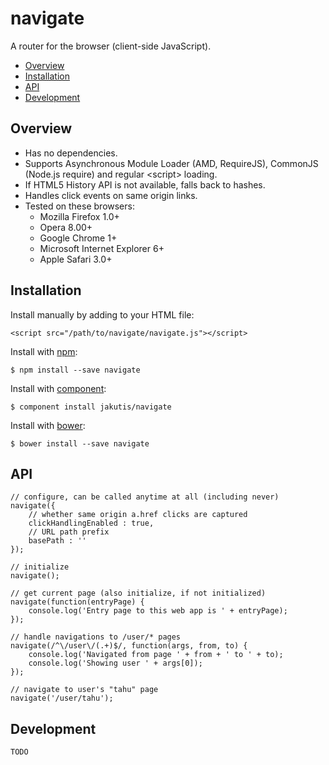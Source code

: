 # navigate

A router for the browser (client-side JavaScript).

- [Overview](#overview)
- [Installation](#installation)
- [API](#api)
- [Development](#development)

## Overview

* Has no dependencies.
* Supports Asynchronous Module Loader (AMD, RequireJS), CommonJS (Node.js require) and regular &lt;script&gt; loading.
* If HTML5 History API is not available, falls back to hashes.
* Handles click events on same origin links.
* Tested on these browsers:
  - Mozilla Firefox 1.0+
  - Opera 8.00+
  - Google Chrome 1+
  - Microsoft Internet Explorer 6+
  - Apple Safari 3.0+

## Installation

  Install manually by adding to your HTML file:

    <script src="/path/to/navigate/navigate.js"></script>

  Install with [npm](https://www.npmjs.org/package/navigate):

    $ npm install --save navigate

  Install with [component](http://component.io/jakutis/navigate):

    $ component install jakutis/navigate

  Install with [bower](http://bower.io):

    $ bower install --save navigate

## API

    // configure, can be called anytime at all (including never)
    navigate({
        // whether same origin a.href clicks are captured
        clickHandlingEnabled : true,
        // URL path prefix
        basePath : ''
    });

    // initialize
    navigate();

    // get current page (also initialize, if not initialized)
    navigate(function(entryPage) {
        console.log('Entry page to this web app is ' + entryPage);
    });

    // handle navigations to /user/* pages
    navigate(/^\/user\/(.+)$/, function(args, from, to) {
        console.log('Navigated from page ' + from + ' to ' + to);
        console.log('Showing user ' + args[0]);
    });

    // navigate to user's "tahu" page
    navigate('/user/tahu');

## Development

    TODO
